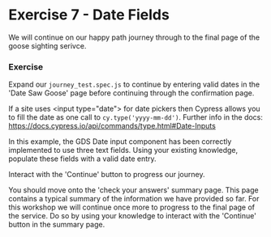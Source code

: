 # Exercise 7 - Date Fields

We will continue on our happy path journey through to the final page of the goose sighting serivce.

### Exercise

Expand our `journey_test.spec.js` to continue by entering valid dates in the 'Date Saw Goose' page before continuing through the confirmation page.

If a site uses \<input type="date"> for date pickers then Cypress allows you to fill the date as one call to `cy.type('yyyy-mm-dd')`. Further info in the docs: https://docs.cypress.io/api/commands/type.html#Date-Inputs

In this example, the GDS Date input component has been correctly implemented to use three text fields. Using your existing knowledge, populate these fields with a valid date entry.

Interact with the 'Continue' button to progress our journey.

You should move onto the 'check your answers' summary page. This page contains a typical summary of the information we have provided so far. For this workshop we will continue once more to progress to the final page of the service. Do so by using your knowledge to interact with the 'Continue' button in the summary page.
